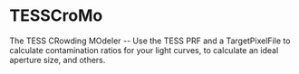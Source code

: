# TESSCroMo
The TESS CRowding MOdeler -- Use the TESS PRF and a TargetPixelFile to calculate contamination ratios for your light curves, to calculate an ideal aperture size, and others. 
